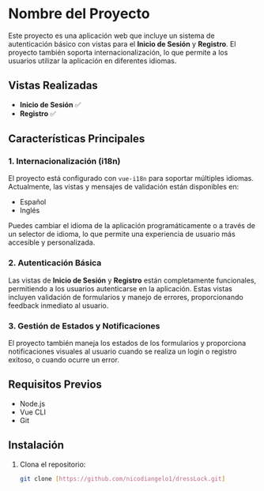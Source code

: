 # Nombre del Proyecto

Este proyecto es una aplicación web que incluye un sistema de autenticación básico con vistas para el **Inicio de Sesión** y **Registro**. El proyecto también soporta internacionalización, lo que permite a los usuarios utilizar la aplicación en diferentes idiomas.

## Vistas Realizadas

- **Inicio de Sesión** ✅
- **Registro** ✅

## Características Principales

### 1. Internacionalización (i18n)

El proyecto está configurado con `vue-i18n` para soportar múltiples idiomas. Actualmente, las vistas y mensajes de validación están disponibles en:

- Español
- Inglés

Puedes cambiar el idioma de la aplicación programáticamente o a través de un selector de idioma, lo que permite una experiencia de usuario más accesible y personalizada.

### 2. Autenticación Básica

Las vistas de **Inicio de Sesión** y **Registro** están completamente funcionales, permitiendo a los usuarios autenticarse en la aplicación. Estas vistas incluyen validación de formularios y manejo de errores, proporcionando feedback inmediato al usuario.

### 3. Gestión de Estados y Notificaciones

El proyecto también maneja los estados de los formularios y proporciona notificaciones visuales al usuario cuando se realiza un login o registro exitoso, o cuando ocurre un error.

## Requisitos Previos

- Node.js
- Vue CLI
- Git

## Instalación

1. Clona el repositorio:

   ```bash
   git clone [https://github.com/nicodiangelo1/dressLock.git]
